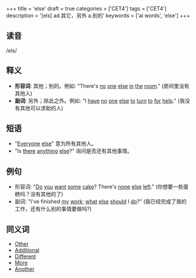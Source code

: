 +++
title = 'else'
draft = true
categories = ['CET4']
tags = ['CET4']
description = '[els] ad.其它，另外 a.别的'
keywords = ['ai words', 'else']
+++

## 读音
/els/

## 释义
- **形容词**: 其他；别的。例如: "There's [no](/post/no/) [one](/post/one/) [else](/post/else/) [in](/post/in/) [the](/post/the/) [room](/post/room/)." (房间里没有其他人)
- **副词**: 另外；除此之外。例如: "I [have](/post/have/) [no](/post/no/) [one](/post/one/) [else](/post/else/) [to](/post/to/) [turn](/post/turn/) [to](/post/to/) [for](/post/for/) [help](/post/help/)." (我没有其他可以求助的人)

## 短语
- "[Everyone](/post/everyone/) [else](/post/else/)" 意为所有其他人。
- "Is [there](/post/there/) [anything](/post/anything/) [else](/post/else/)?" 询问是否还有其他事情。

## 例句
- 形容词: "[Do](/post/do/) [you](/post/you/) [want](/post/want/) [some](/post/some/) [cake](/post/cake/)? There's [none](/post/none/) [else](/post/else/) [left](/post/left/)." (你想要一些蛋糕吗？没有其他的了)
- 副词: "I've finished [my](/post/my/) [work](/post/work/); [what](/post/what/) [else](/post/else/) [should](/post/should/) I [do](/post/do/)?" (我已经完成了我的工作，还有什么别的事情要做吗?)

## 同义词
- [Other](/post/other/)
- [Additional](/post/additional/)
- [Different](/post/different/)
- [More](/post/more/)
- [Another](/post/another/)
